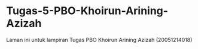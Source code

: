 # Tugas-5-PBO-Khoirun-Arining-Azizah
Laman ini untuk lampiran Tugas PBO Khoirun Arining Azizah (20051214018)
